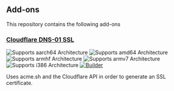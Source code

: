 ## Add-ons

This repository contains the following add-ons

### [Cloudflare DNS-01 SSL](./cloudflare-dns01-ssl)

![Supports aarch64 Architecture][aarch64-yes]
![Supports amd64 Architecture][amd64-yes]
![Supports armhf Architecture][armhf-yes]
![Supports armv7 Architecture][armv7-yes]
![Supports i386 Architecture][i386-no]
[![Builder](https://github.com/sportshead/homeassistant/actions/workflows/builder.yaml/badge.svg)](https://github.com/sportshead/homeassistant/actions/workflows/builder.yaml)

Uses acme.sh and the Cloudflare API in order to generate an SSL certificate. 

[aarch64-yes]: https://img.shields.io/badge/aarch64-yes-green.svg
[amd64-yes]: https://img.shields.io/badge/amd64-yes-green.svg
[armhf-yes]: https://img.shields.io/badge/armhf-yes-green.svg
[armv7-yes]: https://img.shields.io/badge/armv7-yes-green.svg
[i386-no]: https://img.shields.io/badge/i386-no-red.svg